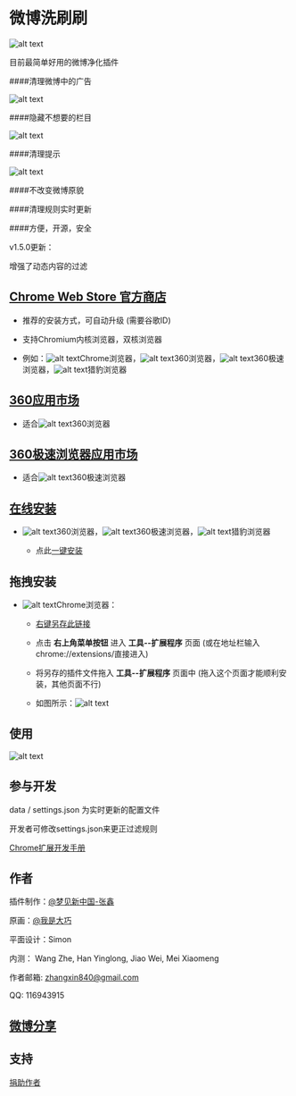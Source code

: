 微博洗刷刷 
===========

![alt text][logo]

目前最简单好用的微博净化插件

####清理微博中的广告

![alt text][inline ad]

####隐藏不想要的栏目

![alt text][contents]

####清理提示

![alt text][notifications]


####不改变微博原貌


####清理规则实时更新


####方便，开源，安全


v1.5.0更新：

增强了动态内容的过滤


[Chrome Web Store 官方商店](https://chrome.google.com/webstore/detail/%E5%BE%AE%E5%8D%9A%E6%B4%97%E5%88%B7%E5%88%B7/pboegggfndemleaecklchlhmaaacbpoo)
-----------

* 推荐的安装方式，可自动升级 (需要谷歌ID)

* 支持Chromium内核浏览器，双核浏览器

* 例如：![alt text][browser chrome]Chrome浏览器，![alt text][browser 360]360浏览器，![alt text][browser jisu]360极速浏览器，![alt text][browser liebao]猎豹浏览器


[360应用市场](https://ext.se.360.cn/webstore/detail/jadapobopodjfiejmojonpofmmgcbgef)
-----------

* 适合![alt text][browser 360]360浏览器


[360极速浏览器应用市场](https://ext.chrome.360.cn/webstore/detail/jadapobopodjfiejmojonpofmmgcbgef)
-----------

* 适合![alt text][browser jisu]360极速浏览器


[在线安装](https://github.com/zhangxin840/weiboWasher/raw/master/plugin.crx)
------------

* ![alt text][browser 360]360浏览器，![alt text][browser jisu]360极速浏览器，![alt text][browser liebao]猎豹浏览器

  * 点此[一键安装](https://github.com/zhangxin840/weiboWasher/raw/master/plugin.crx)


拖拽安装
------------

* ![alt text][browser chrome]Chrome浏览器：

  * [右键另存此链接](https://github.com/zhangxin840/weiboWasher/raw/master/plugin.crx)

  * 点击 **右上角菜单按钮** 进入 **工具--扩展程序** 页面 (或在地址栏输入chrome://extensions/直接进入)
  
  * 将另存的插件文件拖入 **工具--扩展程序** 页面中 (拖入这个页面才能顺利安装，其他页面不行)
  
  * 如图所示：![alt text][drag install]



使用
------------

![alt text][usage]



参与开发
----------

data / settings.json 为实时更新的配置文件

开发者可修改settings.json来更正过滤规则

[Chrome扩展开发手册](https://developer.chrome.com/extensions/getstarted.html)


作者
----------

插件制作：[@梦见新中国-张鑫](http://weibo.com/mjxzg)

原画：[@我是大巧](http://weibo.com/u/1785489211)

平面设计：Simon

内测： Wang Zhe, Han Yinglong, Jiao Wei, Mei Xiaomeng

作者邮箱: zhangxin840@gmail.com

QQ: 116943915


[微博分享](http://v.t.sina.com.cn/share/share.php?&url=http://zhangxin840.github.io/weiboWasher/&title=推荐一个微博净化插件，“微博洗刷刷”。去广告，还能清理不感兴趣的栏目，方便无需设置。插件是开源的。&pic=https://raw.github.com/zhangxin840/weiboWasher/master/img/weiboWasher-300.png&ralateUid=1955199891)
----------


支持
----------

[捐助作者](https://me.alipay.com/zhangxin840)



[logo]: https://raw.github.com/zhangxin840/weiboWasher/master/img/rabbit.png "微博洗刷刷"

[inline ad]: https://raw.github.com/zhangxin840/weiboWasher/master/img/inlineAds.jpg "微博中的广告"

[contents]: https://raw.github.com/zhangxin840/weiboWasher/master/img/contents.jpg "不想要的栏目"

[notifications]: https://raw.github.com/zhangxin840/weiboWasher/master/img/notifications.jpg "恼人的提示"

[drag install]: https://raw.github.com/zhangxin840/weiboWasher/master/img/drag-install.jpg "拖拽安装"

[browser chrome]: https://raw.github.com/zhangxin840/weiboWasher/master/img/browser-small-chrome.png "支持Chrome浏览器"

[browser 360]: https://raw.github.com/zhangxin840/weiboWasher/master/img/browser-small-360.jpg "支持360浏览器"

[browser jisu]: https://raw.github.com/zhangxin840/weiboWasher/master/img/browser-small-jisu.jpg "支持360极速浏览器"

[browser liebao]: https://raw.github.com/zhangxin840/weiboWasher/master/img/browser-small-leibao.jpg "支持猎豹浏览器"

[usage]: https://raw.github.com/zhangxin840/weiboWasher/master/img/popup.jpg "打开菜单"
